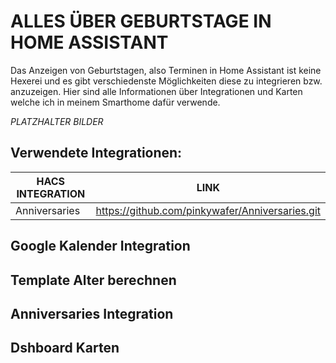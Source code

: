 # ALLES ÜBER GEBURTSTAGE IN HOME ASSISTANT

Das Anzeigen von Geburtstagen, also Terminen in Home Assistant ist keine Hexerei und es gibt verschiedenste Möglichkeiten diese zu integrieren bzw. anzuzeigen. Hier sind alle Informationen über Integrationen und Karten welche ich in meinem Smarthome dafür verwende.

*PLATZHALTER BILDER*
<!-- Dies ist ein nicht sichtbarer Kommentar -->
## Verwendete Integrationen:

<!-- CODE ZUM KOPIEREN -->

| **HACS INTEGRATION** | **LINK** |
| --- | --- |
| Anniversaries | https://github.com/pinkywafer/Anniversaries.git |

## Google Kalender Integration


## Template Alter berechnen


## Anniversaries Integration


## Dshboard Karten